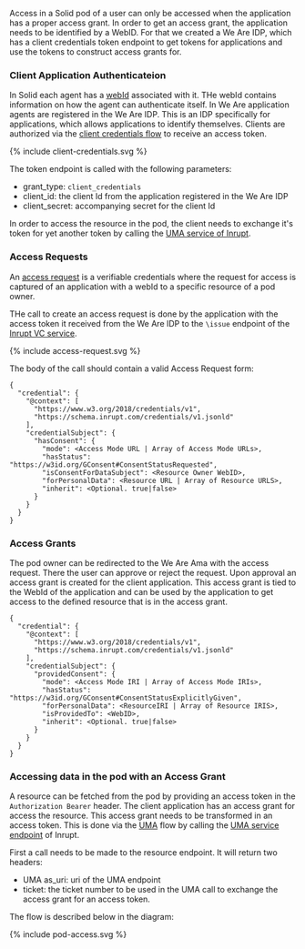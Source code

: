 Access in a Solid pod of a user can only be accessed when the application has a proper access grant. In order to get an access grant, the application needs to be identified by a WebID. For that we created a We Are IDP, which has a client credentials token endpoint to get tokens for applications and use the tokens to construct access grants for. 

### Client Application Authenticateion

In Solid each agent has a [webId](https://dvcs.w3.org/hg/WebID/raw-file/tip/spec/identity-respec.html) associated with it. THe webId contains information on how the agent can authenticate itself. In We Are application agents are registered in the We Are IDP. This is an IDP specifically for applications, which allows applications to identify themselves. Clients are authorized via the [client credentials flow](https://datatracker.ietf.org/doc/html/rfc6749#section-1.3.4) to receive an access token. 

{% include client-credentials.svg %}

The token endpoint is called with the following parameters:

- grant_type: `client_credentials`
- client_id: the client Id from the application registered in the We Are IDP
- client_secret: accompanying secret for the client Id

In order to access the resource in the pod, the client needs to exchange it's token for yet another token by calling the [UMA service of Inrupt](https://docs.inrupt.com/archive/ess/2.1/services/service-uma/).


### Access Requests

An [access request](https://docs.inrupt.com/developer-tools/javascript/client-libraries/tutorial/manage-access-requests-grants/) is a verifiable credentials where the request for access is captured of an application with a webId to a specific resource of a pod owner. 

THe call to create an access request is done by the application with the access token it received from the We Are IDP to the `\issue` endpoint of the [Inrupt VC service](https://docs.inrupt.com/ess/latest/services/service-access-grant-issuer/).

{% include access-request.svg %}

The body of the call should contain a valid Access Request form:

```
{
  "credential": {
    "@context": [
      "https://www.w3.org/2018/credentials/v1",
      "https://schema.inrupt.com/credentials/v1.jsonld"
    ],
    "credentialSubject": {
      "hasConsent": {
        "mode": <Access Mode URL | Array of Access Mode URLs>,
        "hasStatus": "https://w3id.org/GConsent#ConsentStatusRequested",
        "isConsentForDataSubject": <Resource Owner WebID>,
        "forPersonalData": <Resource URL | Array of Resource URLS>,
        "inherit": <Optional. true|false>
      }
    }
  }
}

```

### Access Grants

The pod owner can be redirected to the We Are Ama with the access request. There the user can approve or reject the request. Upon approval an access grant is created for the client application. This access grant is tied to the WebId of the application and can be used by the application to get access to the defined resource that is in the access grant.

```
{
  "credential": {
    "@context": [
      "https://www.w3.org/2018/credentials/v1",
      "https://schema.inrupt.com/credentials/v1.jsonld"
    ],
    "credentialSubject": {
      "providedConsent": {
        "mode": <Access Mode IRI | Array of Access Mode IRIs>,
        "hasStatus": "https://w3id.org/GConsent#ConsentStatusExplicitlyGiven",
        "forPersonalData": <ResourceIRI | Array of Resource IRIS>,
        "isProvidedTo": <WebID>,
        "inherit": <Optional. true|false>
      }
    }
  }
}
```

### Accessing data in the pod with an Access Grant

A resource can be fetched from the pod by providing an access token in the `Authorization Bearer` header. The client application has an access grant for access the resource. This access grant needs to be transformed in an access token. This is done via the [UMA](https://docs.kantarainitiative.org/uma/wg/rec-oauth-uma-grant-2.0.html#protocol-flow-details-sec) flow by calling the [UMA service endpoint](https://docs.inrupt.com/ess/latest/services/service-uma/) of Inrupt.

First a call needs to be made to the resource endpoint. It will return two headers:
- UMA as_uri: uri of the UMA endpoint
- ticket: the ticket number to be used in the UMA call to exchange the access grant for an access token.

The flow is described below in the diagram:

{% include pod-access.svg %}
